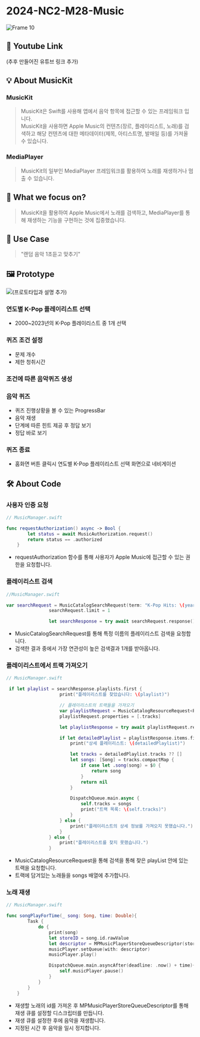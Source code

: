 # 2024-NC2-M28-Music

![Frame 10](https://github.com/DeveloperAcademy-POSTECH/2024-NC2-M28-Music/assets/118119110/5bc39a7f-c1c1-4e28-88b8-e022f6cd214e)

## 🎥 Youtube Link

(추후 만들어진 유튜브 링크 추가)

## 💡 About MusicKit

### MusicKit

> MusicKit은 Swift를 사용해 앱에서 음악 항목에 접근할 수 있는 프레임워크 입니다.<br /> MusicKit을 사용하면 Apple Music의 컨텐츠(장르, 플레이리스트, 노래)를 검색하고 해당 컨텐츠에 대한 메타데이터(제목, 아티스트명, 발매일 등)를 가져올 수 있습니다.<br />

### MediaPlayer

> MusicKit의 일부인 MediaPlayer 프레임워크를 활용하여 노래를 재생하거나 멈출 수 있습니다.<br />

## 🎯 What we focus on?

> MusicKit을 활용하여 Apple Music에서 노래를 검색하고, MediaPlayer를 통해 재생하는 기능을 구현하는 것에 집중했습니다.<br />

## 💼 Use Case

> "랜덤 음악 1초듣고 맞추기"<br />

## 🖼️ Prototype

![(프로토타입과 설명 추가)](https://github.com/DeveloperAcademy-POSTECH/2024-NC2-M28-Music/assets/52277540/ec32e1b5-cc27-4441-b414-ad4a87e05074)

### 연도별 K-Pop 플레이리스트 선택

- 2000~2023년의 K-Pop 플레이리스트 중 1개 선택

### 퀴즈 조건 설정

- 문제 개수
- 제한 청취시간

### 조건에 따른 음악퀴즈 생성

### 음악 퀴즈

- 퀴즈 진행상황을 볼 수 있는 ProgressBar
- 음악 재생
- 단계에 따른 힌트 제공 후 정답 보기
- 정답 바로 보기

### 퀴즈 종료

- 홈화면 버튼 클릭시 연도별 K-Pop 플레이리스트 선택 화면으로 네비게이션

## 🛠️ About Code

### 사용자 인증 요청

```swift
// MusicManager.swift

func requestAuthorization() async -> Bool {
        let status = await MusicAuthorization.request()
        return status == .authorized
    }
```

- requestAuthorization 함수를 통해 사용자가 Apple Music에 접근할 수 있는 권한을 요청합니다.

### 플레이리스트 검색

```swift
//MusicManager.swift

var searchRequest = MusicCatalogSearchRequest(term: "K-Pop Hits: \(year)", types: [Playlist.self])
                searchRequest.limit = 1

                let searchResponse = try await searchRequest.response()
```

- MusicCatalogSearchRequest를 통해 특정 이름의 플레이리스트 검색을 요청합니다.<br />
- 검색한 결과 중에서 가장 연관성이 높은 검색결과 1개를 받아옵니다.<br />

### 플레이리스트에서 트랙 가져오기

```swift
// MusicManager.swift

 if let playlist = searchResponse.playlists.first {
                    print("플레이리스트를 찾았습니다: \(playlist)")

                    // 플레이리스트의 트랙들을 가져오기
                    var playlistRequest = MusicCatalogResourceRequest<Playlist>(matching: \.id, equalTo: playlist.id)
                    playlistRequest.properties = [.tracks]

                    let playlistResponse = try await playlistRequest.response()

                    if let detailedPlaylist = playlistResponse.items.first {
                        print("상세 플레이리스트: \(detailedPlaylist)")

                        let tracks = detailedPlaylist.tracks ?? []
                        let songs: [Song] = tracks.compactMap {
                            if case let .song(song) = $0 {
                                return song
                            }
                            return nil
                        }

                        DispatchQueue.main.async {
                            self.tracks = songs
                            print("트랙 목록: \(self.tracks)")
                        }
                    } else {
                        print("플레이리스트의 상세 정보를 가져오지 못했습니다.")
                    }
                } else {
                    print("플레이리스트를 찾지 못했습니다.")
                }
```

- MusicCatalogResourceRequest을 통해 검색을 통해 찾은 playList 안에 있는 트랙을 요청합니다.<br />
- 트랙에 담겨있는 노래들을 songs 배열에 추가합니다.<br />

### 노래 재생

```swift
// MusicManager.swift

func songPlayForTime(_ song: Song, time: Double){
        Task {
            do {
                print(song)
                let storeID = song.id.rawValue
                let descriptor = MPMusicPlayerStoreQueueDescriptor(storeIDs: [storeID])
                musicPlayer.setQueue(with: descriptor)
                musicPlayer.play()

                DispatchQueue.main.asyncAfter(deadline: .now() + time){
                    self.musicPlayer.pause()
                }
            }
        }
    }
```

- 재생할 노래의 id를 가져온 후 MPMusicPlayerStoreQueueDescriptor를 통해 재생 큐를 설정할 디스크립터를 만듭니다.<br />
- 재생 큐를 설정한 후에 음악을 재생합니다.<br />
- 지정된 시간 후 음악을 일시 정지합니다.<br />
